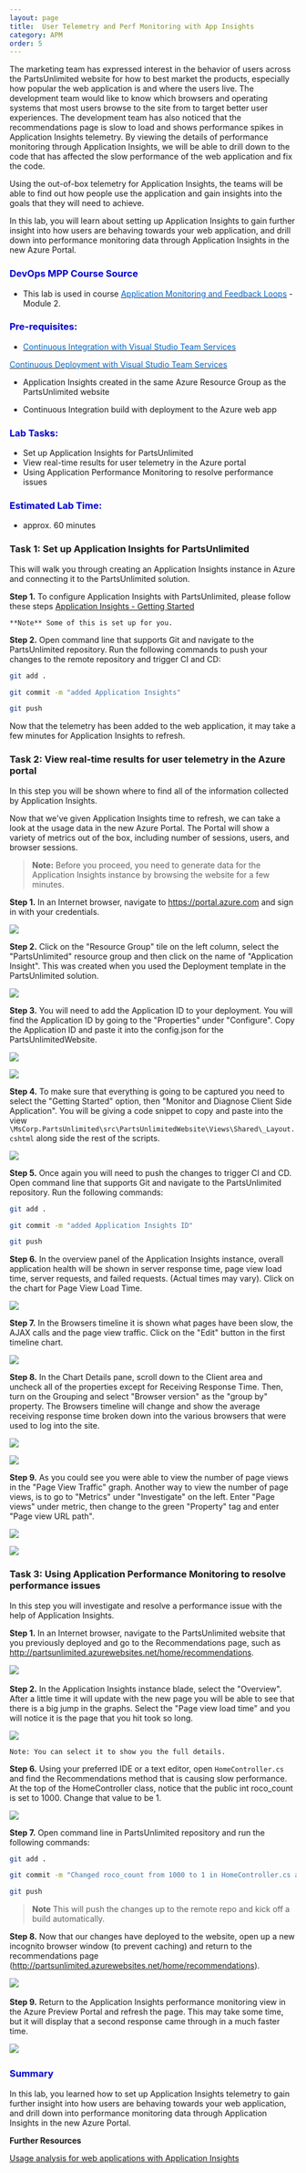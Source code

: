 ```yaml
---
layout: page
title:  User Telemetry and Perf Monitoring with App Insights
category: APM
order: 5
---
```


The marketing team has expressed interest in the behavior of users across the PartsUnlimited website for how to best market the products, especially how popular the web application is and where the users live. The development team would like to know which browsers and operating systems that most users browse to the site from to target better user experiences. The development team has also noticed that the recommendations page is slow to load and shows performance spikes in Application Insights telemetry. By viewing the details of performance monitoring through Application Insights, we will be able to drill down to the code that has affected the slow performance of the web application and fix the code.

Using the out-of-box telemetry for Application Insights, the teams will be able to find out how people use the application and gain insights into the goals that they will need to achieve.

In this lab, you will learn about setting up Application Insights to gain further insight into how users are behaving towards your web application, and drill down into performance monitoring data through Application Insights in the new Azure Portal.


<h3><span style="color: #0000CD;">DevOps MPP Course Source </span></h3>

- This lab is used in course <a href="https://www.edx.org/course/application-monitoring-feedback-loops-microsoft-devops200-7x-0" target="_blank"><span style="color: #0066cc;" color="#0066cc"> Application Monitoring and Feedback Loops</span></a> - Module 2.




<h3><span style="color: #0000CD;"> Pre-requisites:</span></h3>

- <a href="https://microsoft.github.io/PartsUnlimited/cicd/200.3x-CICD-M01-CIwithVSTS.html" target="_blank"><span style="color: #0066cc;" color="#0066cc"> Continuous Integration with Visual Studio Team Services </span></a>

<a href="https://microsoft.github.io/PartsUnlimited/cicd/200.3x-CICD-M03-CDwithVSTS.html" target="_blank"><span style="color: #0066cc;" color="#0066cc"> Continuous Deployment with Visual Studio Team Services  </span></a>

- Application Insights created in the same Azure Resource Group as the PartsUnlimited website

- Continuous Integration build with deployment to the Azure web app



<h3><span style="color: #0000CD;"> Lab Tasks:</span></h3>

- Set up Application Insights for PartsUnlimited
- View real-time results for user telemetry in the Azure portal
- Using Application Performance Monitoring to resolve performance issues




<h3><span style="color: #0000CD;">Estimated Lab Time:</span></h3>

- approx. 60 minutes  



### Task 1: Set up Application Insights for PartsUnlimited

This will walk you through creating an Application Insights instance in Azure and connecting it to the PartsUnlimited solution.


**Step 1.** To configure Application Insights with PartsUnlimited, please follow these steps [Application Insights - Getting Started](https://github.com/Microsoft/ApplicationInsights-aspnetcore/wiki/Getting-Started-for-a-ASP.NET-CORE2.0-WebApp)  

    **Note** Some of this is set up for you.


**Step 2.** Open command line that supports Git and navigate to the PartsUnlimited repository. Run the following commands to push your changes to the remote repository and trigger CI and CD:

```Bash
git add .

git commit -m "added Application Insights"

git push
```

Now that the telemetry has been added to the web application, it may take a few minutes for Application Insights to refresh.



### Task 2: View real-time results for user telemetry in the Azure portal


In this step you will be shown where to find all of the information collected by Application Insights.

Now that we've given Application Insights time to refresh, we can take a look at the usage data in the new Azure Portal. The Portal will show a variety of metrics out of the box, including number of sessions, users, and browser sessions.

> **Note:** Before you proceed, you need to generate data for the Application Insights instance by browsing the website for a few minutes.

**Step 1.** In an Internet browser, navigate to <https://portal.azure.com> and
sign in with your credentials.

![](<media/shot1.png>)

**Step 2.** Click on the "Resource Group" tile on the left column, select the "PartsUnlimited" resource group and then click on the name of "Application Insight". This was created when you used the Deployment template in the PartsUnlimited solution.

 ![](<media/shot2.png>)

**Step 3.** You will need to add the Application ID to your deployment. You will find the Application ID by going to the "Properties" under "Configure". Copy the Application ID and paste it into the config.json for the PartsUnlimitedWebsite.

![](<media/shot3.png>)

![](<media/shot3a.png>)

**Step 4.** To make sure that everything is going to be captured you need to select the "Getting Started" option, then "Monitor and Diagnose Client Side Application". You will be giving a code snippet to copy and paste into the view `\MsCorp.PartsUnlimited\src\PartsUnlimitedWebsite\Views\Shared\_Layout.cshtml`
along side the rest of the scripts.

![](<media/shot5.png>)

**Step 5.** Once again you will need to push the changes to trigger CI and CD. Open command line that supports Git and navigate to the PartsUnlimited repository. Run the following commands:

```Bash
git add .

git commit -m "added Application Insights ID"

git push
```

**Step 6.** In the overview panel of the Application Insights instance, overall application health will be shown in server response time, page view load time, server requests, and failed requests. (Actual times may vary). Click on the chart for Page View Load Time.

![](<media/shot6.png>)

**Step 7.** In the Browsers timeline it is shown what pages have been slow, the AJAX calls and the page view traffic. Click on the "Edit" button in the first timeline chart.

![](<media/shot7.png>)

**Step 8.** In the Chart Details pane, scroll down to the Client area and uncheck all of the properties except for Receiving Response Time. Then, turn on the Grouping and select "Browser version" as the "group by" property. The Browsers timeline will change and show the average receiving response time broken down into the various browsers that were used to log into the site.

![](<media/shot8.png>)

![](<media/shot9.png>)

**Step 9.** As you could see you were able to view the number of page views in the "Page View Traffic" graph. Another way to view the number of page views, is to go to "Metrics" under "Investigate" on the left. Enter "Page views" under metric, then change to the green "Property" tag and enter "Page view URL path".

![](<media/shot10.png>)

![](<media/shot11.png>)

### Task 3: Using Application Performance Monitoring to resolve performance issues


In this step you will investigate and resolve a performance issue with the help of Application Insights.

**Step 1.** In an Internet browser, navigate to the PartsUnlimited website that you previously deployed and go to the Recommendations page, such as http://partsunlimited.azurewebsites.net/home/recommendations.

![](<media/task3-step6.png>) 

**Step 2.** In the Application Insights instance blade, select the "Overview". After a little time it will update with the new page you will be able to see that there is a big jump in the graphs. Select the "Page view load time" and you will notice it is the page that you hit took so long. 

![](<media/shot12.png>)

    Note: You can select it to show you the full details.

**Step 6.** Using your preferred IDE or a text editor, open `HomeController.cs` and find the Recommendations method that is causing slow performance. At the top of the HomeController class, notice that the public int roco_count is set to 1000. Change that value to be 1.

![](<media/task3-step3.png>)

**Step 7.**  Open command line in PartsUnlimited repository and run the following commands:
```Bash
git add .

git commit -m "Changed roco_count from 1000 to 1 in HomeController.cs after being aware of slow perf in AI"

git push
```
>**Note** This will push the changes up to the remote repo and kick off a build automatically.

**Step 8.** Now that our changes have deployed to the website, open up a new incognito browser window (to prevent caching) and return to the recommendations page (http://partsunlimited.azurewebsites.net/home/recommendations).

![](<media/task3-step6.png>) 

**Step 9.** Return to the Application Insights performance monitoring view in the Azure Preview Portal and refresh the page. This may take some time, but it will display that a second response came through in a much faster time.

![](<media/shot13.png>) 


<h3><span style="color: #0000CD;"> Summary</span></h3>

In this lab, you learned how to set up Application Insights telemetry to gain further insight into how users are behaving towards your web application, and drill down into performance monitoring data through Application Insights in the new Azure Portal.



**Further Resources**

[Usage analysis for web applications with Application Insights](https://azure.microsoft.com/en-us/documentation/articles/app-insights-web-track-usage/)
